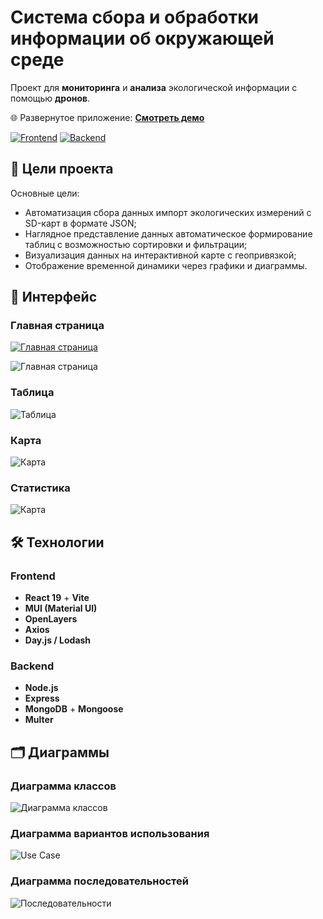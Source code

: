 # Система сбора и обработки информации об окружающей среде

Проект для **мониторинга** и **анализа** экологической информации с помощью **дронов**.

🌐 Развернутое приложение: [**Смотреть демо**](https://xtansy.github.io/drone-frontend/)

[![Frontend](https://img.shields.io/badge/Repo-Frontend-blue?logo=react)](https://github.com/xtansy/drone-frontend)
[![Backend](https://img.shields.io/badge/Repo-Backend-green?logo=node.js)](https://github.com/xtansy/drone-backend)

## 📖 Цели проекта

Основные цели:

- Автоматизация сбора данных импорт экологических измерений с SD-карт в формате JSON;
- Наглядное представление данных автоматическое формирование таблиц с возможностью сортировки и фильтрации;
- Визуализация данных на интерактивной карте с геопривязкой;
- Отображение временной динамики через графики и диаграммы.

## 📸 Интерфейс

### Главная страница

[![Главная страница](assets/MyDroneTable.png)](assets/myDroneMain.gif)

![Главная страница](assets/myDroneMain.gif)

### Таблица

![Таблица](assets/MyDroneTable.png)

### Карта

![Карта](assets/MyDroneMap.png)

### Статистика

![Карта](assets/MyDroneStats.png)

## 🛠️ Технологии

### Frontend

- **React 19** + **Vite**
- **MUI (Material UI)**
- **OpenLayers**
- **Axios**
- **Day.js / Lodash**

### Backend

- **Node.js**
- **Express**
- **MongoDB** + **Mongoose**
- **Multer**

## 🗂️ Диаграммы

### Диаграмма классов

![Диаграмма классов](assets/classDiagram.png)

### Диаграмма вариантов использования

![Use Case](assets/useDiagram.png)

### Диаграмма последовательностей

![Последовательности](assets/seqDiagram.png)
